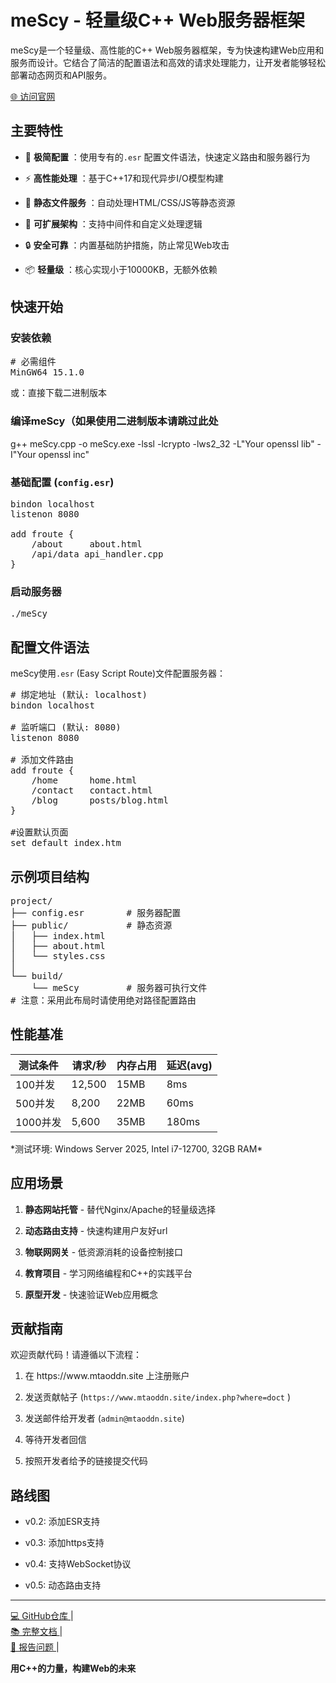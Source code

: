 <h1>meScy - 轻量级C++ Web服务器框架</h1>
<p class="ds-markdown-paragraph">
   <i href="https://www.mtaoddn.site/images/ddnlogo.avif"></i>
                                             
</p>
<p class="ds-markdown-paragraph">meScy是一个轻量级、高性能的C++ Web服务器框架，专为快速构建Web应用和服务而设计。它结合了简洁的配置语法和高效的请求处理能力，让开发者能够轻松部署动态网页和API服务。</p>
<p class="ds-markdown-paragraph">
<a href="https://www.mtaoddn.site/" target="_blank" rel="noreferrer">🌐 访问官网</a>
</p>
                                                        <h2>主要特性</h2>
                                                        <ul>
                                                            <li>
                                                                <p class="ds-markdown-paragraph">
                                                                    🚀 <strong>极简配置</strong>
                                                                    ：使用专有的<code>.esr</code>
                                                                    配置文件语法，快速定义路由和服务器行为
                                                                </p>
                                                            </li>
                                                            <li>
                                                                <p class="ds-markdown-paragraph">
                                                                    ⚡ <strong>高性能处理</strong>
                                                                    ：基于C++17和现代异步I/O模型构建
                                                                </p>
                                                            </li>
                                                            <li>
                                                                <p class="ds-markdown-paragraph">
                                                                    📁 <strong>静态文件服务</strong>
                                                                    ：自动处理HTML/CSS/JS等静态资源
                                                                </p>
                                                            </li>
                                                            <li>
                                                                <p class="ds-markdown-paragraph">
                                                                    🔌 <strong>可扩展架构</strong>
                                                                    ：支持中间件和自定义处理逻辑
                                                                </p>
                                                            </li>
                                                            <li>
                                                                <p class="ds-markdown-paragraph">
                                                                    🔒 <strong>安全可靠</strong>
                                                                    ：内置基础防护措施，防止常见Web攻击
                                                                </p>
                                                            </li>
                                                            <li>
                                                                <p class="ds-markdown-paragraph">
                                                                    📦 <strong>轻量级</strong>
                                                                    ：核心实现小于10000KB，无额外依赖
                                                                </p>
                                                            </li>
                                                        </ul>
 <h2>快速开始</h2>
 <h3>安装依赖</h3>
 <div class="md-code-block md-code-block-light">
                                                      
<pre>
<span class="token comment"># 必需组件</span>
MinGW64 15.1.0
</pre>
 或：直接下载二进制版本
</div>
<h3>编译meScy（如果使用二进制版本请跳过此处</h3>
<div class="md-code-block md-code-block-light">
g++ meScy.cpp -o meScy.exe -lssl -lcrypto -lws2_32 -L"Your openssl lib" -I"Your openssl inc"
 </div>
<h3>
 基础配置 (<code>config.esr</code>)
</h3>
<div class="md-code-block md-code-block-light">
                                                            
<pre>
bindon localhost
listenon 8080

add froute {
    /about     about.html
    /api/data api_handler.cpp
}
</pre>
</div>
<h3>启动服务器</h3>
<div class="md-code-block md-code-block-light">
<pre>./meScy</pre>
</div>
<h2>配置文件语法</h2>
<p class="ds-markdown-paragraph">
    meScy使用<code>.esr</code>
    (Easy Script Route)文件配置服务器：
</p>
<div class="md-code-block md-code-block-light">
                                                            
<pre># 绑定地址 (默认: localhost)
bindon localhost

# 监听端口 (默认: 8080)
listenon 8080

# 添加文件路由
add froute {
    /home      home.html
    /contact   contact.html
    /blog      posts/blog.html
}

#设置默认页面
set default index.htm
</pre>
</div>
<h2>示例项目结构</h2>
<div class="md-code-block md-code-block-light">
                                                            
<pre>project/
├── config.esr        # 服务器配置
├── public/           # 静态资源
│   ├── index.html
│   ├── about.html
│   └── styles.css
│
└── build/
    └── meScy         # 服务器可执行文件
# 注意：采用此布局时请使用绝对路径配置路由
</pre>
</div>
<h2>性能基准</h2>
<div class="markdown-table-wrapper">
<table>
                                                                <thead>
                                                                    <tr>
                                                                        <th>测试条件</th>
                                                                        <th>请求/秒</th>
                                                                        <th>内存占用</th>
                                                                        <th>延迟(avg)</th>
                                                                    </tr>
                                                                </thead>
                                                                <tbody>
                                                                    <tr>
                                                                        <td>100并发</td>
                                                                        <td>12,500</td>
                                                                        <td>15MB</td>
                                                                        <td>8ms</td>
                                                                    </tr>
                                                                    <tr>
                                                                        <td>500并发</td>
                                                                        <td>8,200</td>
                                                                        <td>22MB</td>
                                                                        <td>60ms</td>
                                                                    </tr>
                                                                    <tr>
                                                                        <td>1000并发</td>
                                                                        <td>5,600</td>
                                                                        <td>35MB</td>
                                                                        <td>180ms</td>
                                                                    </tr>
                                                                </tbody>
                                                            </table>
                                                        </div>
                                                        <p class="ds-markdown-paragraph">*测试环境: Windows Server 2025, Intel i7-12700, 32GB RAM*</p>
                                                        <h2>应用场景</h2>
                                                        <ol start="1">
                                                            <li>
                                                                <p class="ds-markdown-paragraph">
                                                                    <strong>静态网站托管</strong>
                                                                    - 替代Nginx/Apache的轻量级选择
                                                                </p>
                                                            </li>
                                                            <li>
                                                                <p class="ds-markdown-paragraph">
                                                                    <strong>动态路由支持</strong>
                                                                    - 快速构建用户友好url
                                                                </p>
                                                            </li>
                                                            <li>
                                                                <p class="ds-markdown-paragraph">
                                                                    <strong>物联网网关</strong>
                                                                    - 低资源消耗的设备控制接口
                                                                </p>
                                                            </li>
                                                            <li>
                                                                <p class="ds-markdown-paragraph">
                                                                    <strong>教育项目</strong>
                                                                    - 学习网络编程和C++的实践平台
                                                                </p>
                                                            </li>
                                                            <li>
                                                                <p class="ds-markdown-paragraph">
                                                                    <strong>原型开发</strong>
                                                                    - 快速验证Web应用概念
                                                                </p>
                                                            </li>
                                                        </ol>
                                                        <h2>贡献指南</h2>
                                                        <p class="ds-markdown-paragraph">欢迎贡献代码！请遵循以下流程：</p>
                                                        <ol start="1">
                                                            <li>
                                                                <p class="ds-markdown-paragraph">在 https://www.mtaoddn.site 上注册账户</p>
                                                            </li>
                                                            <li>
                                                                <p class="ds-markdown-paragraph">
                                                                    发送贡献帖子 (<code>https://www.mtaoddn.site/index.php?where=doct</code>
                                                                    )
                                                                </p>
                                                            </li>
                                                            <li>
                                                                <p class="ds-markdown-paragraph">
                                                                    发送邮件给开发者 (<code>admin@mtaoddn.site</code>)
                                                                </p>
                                                            </li>
                                                            <li>
                                                                <p class="ds-markdown-paragraph">
                                                                    等待开发者回信 
                                                                </p>
                                                            </li>
                                                            <li>
                                                                <p class="ds-markdown-paragraph">按照开发者给予的链接提交代码</p>
                                                            </li>
                                                        </ol>
                                                        <h2>路线图</h2>
                                                        <ul>
                                                            <li>
                                                                <p class="ds-markdown-paragraph">v0.2: 添加ESR支持</p>
                                                            </li>
                                                            <li>
                                                                <p class="ds-markdown-paragraph">v0.3: 添加https支持</p>
                                                            </li>
                                                            <li>
                                                                <p class="ds-markdown-paragraph">v0.4: 支持WebSocket协议</p>
                                                            </li>
                                                            <li>
                                                                <p class="ds-markdown-paragraph">v0.5: 动态路由支持</p>
                                                            </li>
                                                        </ul>
                                                        
<hr>
<p class="ds-markdown-paragraph">
<a href="https://github.com/Mtao234Charct/meScy" target="_blank" rel="noreferrer">
   💻 GitHub仓库
</a>
 |
   <br>
<a href="https://www.mtaoddn.site/index.php?where=doct" target="_blank" rel="noreferrer">
   📚 完整文档
</a>
 |
   <br>
<a href="https://github.com/Mtao234Charct/meScy/issues" target="_blank" rel="noreferrer">
   🐞 报告问题
</a>
 |
   <br>
                                                            
</p>
<p class="ds-markdown-paragraph">
<strong>
   用C++的力量，构建Web的未来
</strong>
</p>

